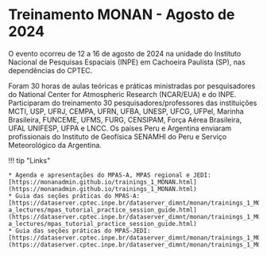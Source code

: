 # Treinamento MONAN - Agosto de 2024

O evento ocorreu de 12 a 16 de agosto de 2024 na unidade do Instituto Nacional de Pesquisas Espaciais (INPE) em Cachoeira Paulista (SP), nas dependências do CPTEC.

Foram 30 horas de aulas teóricas e práticas ministradas por pesquisadores do National Center for Atmospheric Research (NCAR/EUA) e do INPE. Participaram do treinamento 30 pesquisadores/professores das instituições MCTI, USP, UFRJ, CEMPA, UFRN, UFBA, UNESP, UFCG, UFPel, Marinha Brasileira, FUNCEME, UFMS, FURG, CENSIPAM, Força Aérea Brasileira,  UFAL UNIFESP, UFPA e LNCC. Os países Peru e Argentina enviaram profissionais do Instituto de Geofísica SENAMHI do Peru e Serviço Meteorológico da Argentina.

!!! tip "Links"

    * Agenda e apresentações do MPAS-A, MPAS regional e JEDI: [https://monanadmin.github.io/trainings_1_MONAN.html](https://monanadmin.github.io/trainings_1_MONAN.html)
    * Guia das seções práticas do MPAS-A: [https://dataserver.cptec.inpe.br/dataserver_dimnt/monan/trainings_1_MONAN_2024_08_12a16/mpas-a_lectures/mpas_tutorial_practice_session_guide.html](https://dataserver.cptec.inpe.br/dataserver_dimnt/monan/trainings_1_MONAN_2024_08_12a16/mpas-a_lectures/mpas_tutorial_practice_session_guide.html)
    * Guia das seções práticas do MPAS-JEDI: [https://dataserver.cptec.inpe.br/dataserver_dimnt/monan/trainings_1_MONAN_2024_08_12a16/jedi_lectures/mpas_jedi_tutorial_practice_session_guide.html](https://dataserver.cptec.inpe.br/dataserver_dimnt/monan/trainings_1_MONAN_2024_08_12a16/jedi_lectures/mpas_jedi_tutorial_practice_session_guide.html)
